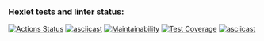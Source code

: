 ### Hexlet tests and linter status:
[![Actions Status](https://github.com/Eric-tech777/python-project-50/actions/workflows/hexlet-check.yml/badge.svg)](https://github.com/Eric-tech777/python-project-50/actions)
[![asciicast](https://asciinema.org/a/k6wASgXXksXP8fTweq7EeZUEY.svg)](https://asciinema.org/a/k6wASgXXksXP8fTweq7EeZUEY)
[![Maintainability](https://api.codeclimate.com/v1/badges/957f4c9a0d7cf059a926/maintainability)](https://codeclimate.com/github/Eric-tech777/python-project-50/maintainability)
[![Test Coverage](https://api.codeclimate.com/v1/badges/957f4c9a0d7cf059a926/test_coverage)](https://codeclimate.com/github/Eric-tech777/python-project-50/test_coverage)
[![asciicast](https://asciinema.org/a/KEzkz2aKeiYyMfaW9TugRfeYQ.svg)](https://asciinema.org/a/KEzkz2aKeiYyMfaW9TugRfeYQ)
